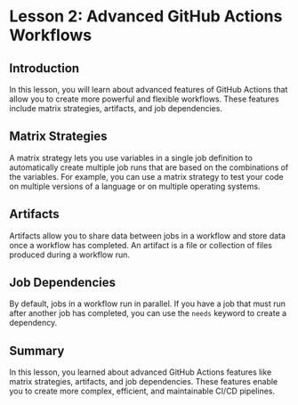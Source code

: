 # Lesson 2: Advanced GitHub Actions Workflows

## Introduction

In this lesson, you will learn about advanced features of GitHub Actions that allow you to create more powerful and flexible workflows. These features include matrix strategies, artifacts, and job dependencies.

## Matrix Strategies

A matrix strategy lets you use variables in a single job definition to automatically create multiple job runs that are based on the combinations of the variables. For example, you can use a matrix strategy to test your code on multiple versions of a language or on multiple operating systems.

## Artifacts

Artifacts allow you to share data between jobs in a workflow and store data once a workflow has completed. An artifact is a file or collection of files produced during a workflow run.

## Job Dependencies

By default, jobs in a workflow run in parallel. If you have a job that must run after another job has completed, you can use the `needs` keyword to create a dependency.

## Summary

In this lesson, you learned about advanced GitHub Actions features like matrix strategies, artifacts, and job dependencies. These features enable you to create more complex, efficient, and maintainable CI/CD pipelines.